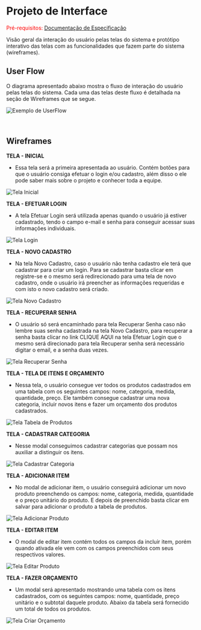 
# Projeto de Interface

<span style="color:red">Pré-requisitos: <a href="2-Especificação do Projeto.md"> Documentação de Especificação</a></span>

Visão geral da interação do usuário pelas telas do sistema e protótipo interativo das telas com as funcionalidades que fazem parte do sistema (wireframes).


## User Flow

O diagrama apresentado abaixo mostra o fluxo de interação do usuário pelas telas do sistema. Cada uma das telas deste fluxo é detalhada na seção de Wireframes que se segue.

![Exemplo de UserFlow](img/user-flow.png)

<br />

## Wireframes

**TELA - INICIAL**
- Essa tela será a primeira apresentada ao usuário. Contém botões para que o usuário consiga efetuar o login e/ou cadastro, além disso o ele pode saber mais sobre o projeto e conhecer toda a equipe.
  
![Tela Inicial](../docs/img/tela-inicial.png)

**TELA - EFETUAR LOGIN**
- A tela Efetuar Login será utilizada apenas quando o usuário já estiver cadastrado, tendo o campo e-mail e senha para conseguir acessar suas informações individuais.
 
 
![Tela Login](../docs/img/tela-login.png)
 
 
 **TELA - NOVO CADASTRO**
 - Na tela Novo Cadastro, caso o usuário não tenha cadastro ele terá que cadastrar para criar um login. Para se cadastrar basta clicar em registre-se e o mesmo será redirecionado para uma tela de novo cadastro, onde o usuário irá preencher as informações requeridas e com isto o novo cadastro será criado.
 
 ![Tela Novo Cadastro](../docs/img/tela-cadastro.png)
 
 
 **TELA - RECUPERAR SENHA**
- O usuário só será encaminhado para tela Recuperar Senha caso não lembre suas senha cadastrada na tela Novo Cadastro, para recuperar a senha basta clicar no link CLIQUE AQUI na tela Efetuar Login que o mesmo será direcionado para tela Recuperar senha será necessário digitar o email, e a senha duas vezes.
 
![Tela Recuperar Senha](../docs/img/tela-rec-senha.png)

**TELA - TELA DE ITENS E ORÇAMENTO**
- Nessa tela, o usuário consegue ver todos os produtos cadastrados em uma tabela com os seguintes campos: nome, categoria, medida, quantidade, preço. Ele também consegue cadastrar uma nova categoria, incluir novos itens e fazer um orçamento dos produtos cadastrados.

![Tela Tabela de Produtos](../docs/img/tela-itens.png)

**TELA - CADASTRAR CATEGORIA**
- Nesse modal conseguimos cadastrar categorias que possam nos auxiliar a distinguir os itens.
  
![Tela Cadastrar Categoria](../docs/img/modal-categoria.png)

**TELA - ADICIONAR ITEM**
- No modal de adicionar item, o usuário conseguirá adicionar um novo produto preenchendo os campos: nome, categoria, medida, quantidade e o preço unitário do produto. E depois de preenchido basta clicar em salvar para adicionar o produto a tabela de produtos.


![Tela Adicionar Produto](../docs/img/modal-incluir.png)

**TELA - EDITAR ITEM**
- O modal de editar item contém todos os campos da incluir item, porém quando ativada ele vem com os campos preenchidos com seus respectivos valores. 

![Tela Editar Produto](../docs/img/modal-editar.png)


**TELA - FAZER ORÇAMENTO**
- Um modal será apresentado mostrando uma tabela com os itens cadastrados, com os seguintes campos: nome, quantidade, preço unitário e o subtotal daquele produto. Abaixo da tabela será fornecido um total de todos os produtos.

![Tela Criar Orçamento](../docs/img/modal-orcamento.png)


